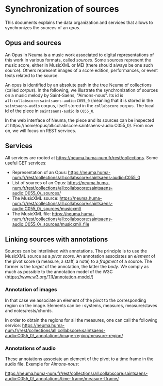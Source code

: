 # Synchronization of sources

This documents explains the data organization and services that allows to synchronizes
the *sources* of an *opus*.

## Opus and sources

An Opus in Neuma is a music work associated to digital representations of this work in various formats,
called *sources*. Some sources represent the music score, either in MusicXML or MEI (there should
always be one such source). Others represent images of a score edition, performances, or event texts 
related to the source.

An opus is identified by an absolute path in the tree Neuma of collections (called *corpus*). 
In the following, we illustrate
the synchronization of sources on a music melody by Saint-Saëns, "Aimons-nous". Its id is 
``all:collabscore:saintsaens-audio:C055_0`` (meaning that it is stored in the ``saintsaens-audio`` 
corpus, itself stored in the ``collabscore`` corpus. The local id of the piece in ``saintsaens-audio``
is ``C055_0``.

In the web interface of Neuma, the piece and its sources can be inspected at https://home/opus/all:collabscore:saintsaens-audio:C055_0/.
From now on, we will focus on REST services.

## Services

All services are rooted at https://neuma.huma-num.fr/rest/collections. Some useful GET services: 
 
  - Representation of an Opus: https://neuma.huma-num.fr/rest/collections/all:collabscore:saintsaens-audio:C055_0
  - List of sources of an Opus: https://neuma.huma-num.fr/rest/collections/all:collabscore:saintsaens-audio:C055_0/_sources/
  - The MusicXML source: https://neuma.huma-num.fr/rest/collections/all:collabscore:saintsaens-audio:C055_0/_sources/musicxml/
  - The MusicXML file: https://neuma.huma-num.fr/rest/collections/all:collabscore:saintsaens-audio:C055_0/_sources/musicxml/_file

## Linking sources with annotations

Sources can be interlinked with annotations. The principle is to use the MusicXML source as a  *pivot score*. An annotation associates an *element* of the pivot score (a measure, a staff, a note) to a *fragment* of a source.
The former is the *target* of the annotation, the latter the *body*.
We comply as much as possible to the annotation model of the W3C (https://www.w3.org/TR/annotation-model/)

### Annotation of images

In that case we associate an element of the pivot to the corresponding region on the image. Elements can be : systems, measures, measure/staves and notes/rests/chords.

In order to obtain the regions for all the measures, one can call the following service: 
https://neuma.huma-num.fr/rest/collections/all:collabscore:saintsaens-audio:C055_0/_annotations/image-region/measure-region/
 
### Annotations of audio

These annotations associate an element of the pivot to a time frame in the audio file. Exemple for *Aimons-nous*:

https://neuma.huma-num.fr/rest/collections/all:collabscore:saintsaens-audio:C055_0/_annotations/time-frame/measure-tframe/










